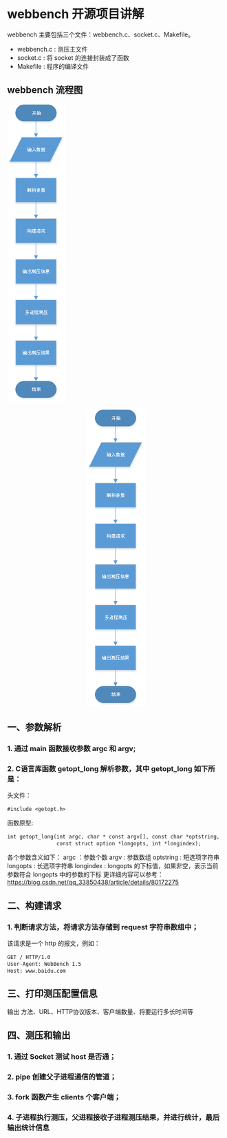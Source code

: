 # webbench 开源项目讲解

webbench 主要包括三个文件：webbench.c、socket.c、Makefile。
* webbench.c : 测压主文件
* socket.c : 将 socket 的连接封装成了函数
* Makefile : 程序的编译文件

## webbench 流程图

![webbench 流程图](./flowChart.png#pic_center)
<div align=center>
  <img src="./flowChart.png">
</div>

## 一、参数解析
### 1. 通过 main 函数接收参数 argc 和 argv;
### 2. C语言库函数 getopt_long 解析参数，其中 getopt_long 如下所是：

头文件：
```
#include <getopt.h>
```
函数原型:
```
int getopt_long(int argc, char * const argv[], const char *optstring,
                const struct option *longopts, int *longindex);
```
各个参数含义如下：
argc ：参数个数
argv : 参数数组
optstring : 短选项字符串
longopts : 长选项字符串
longindex : longopts 的下标值，如果非空，表示当前参数符合 longopts 中的参数的下标
更详细内容可以参考：https://blog.csdn.net/qq_33850438/article/details/80172275

## 二、构建请求
### 1. 判断请求方法，将请求方法存储到 request 字符串数组中；
该请求是一个 http 的报文，例如：
```
GET / HTTP/1.0
User-Agent: WebBench 1.5
Host: www.baidu.com
```

## 三、打印测压配置信息

输出 方法、URL、HTTP协议版本、客户端数量、将要运行多长时间等


## 四、测压和输出

### 1. 通过 Socket 测试 host 是否通；
### 2. pipe 创建父子进程通信的管道；
### 3. fork 函数产生 clients 个客户端；
### 4. 子进程执行测压，父进程接收子进程测压结果，并进行统计，最后输出统计信息




